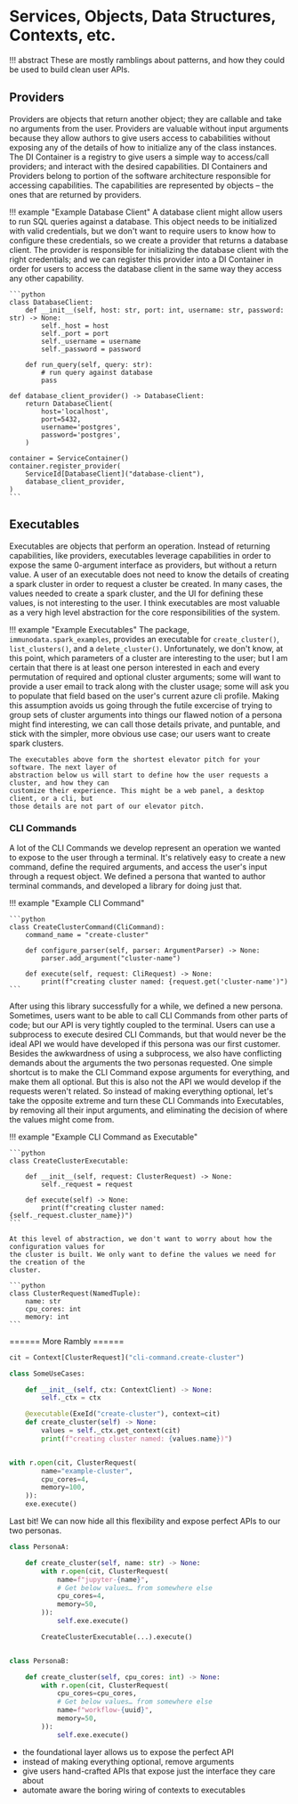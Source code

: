 # Services, Objects, Data Structures, Contexts, etc.

!!! abstract
    These are mostly ramblings about patterns, and how they could be used to build clean user APIs.

## Providers

Providers are objects that return another object; they are callable and take no arguments from
the user. Providers are valuable without input
arguments because they allow authors to give users access to cababilities without exposing any
of the details of how to initialize any of the class instances. The DI Container is a registry
to give users a simple way to access/call providers; and interact with the desired capabilities.
DI
Containers and Providers belong to portion of the software architecture responsible for
accessing capabilities. The capabilities are represented by objects – the ones that are
returned by providers.

!!! example "Example Database Client"
    A database client might allow users to run SQL queries against a database. This object
    needs to be initialized with valid credentials, but we don't want to require users to know
    how to configure these credentials, so we create a provider that returns a database client.
    The provider is responsible for initializing the database client with the right credentials;
    and we can register this provider into a DI Container in order for users to access the database
    client in the same way they access any other capability.

    ```python
    class DatabaseClient:
        def __init__(self, host: str, port: int, username: str, password: str) -> None:
            self._host = host
            self._port = port
            self._username = username
            self._password = password

        def run_query(self, query: str):
            # run query against database
            pass

    def database_client_provider() -> DatabaseClient:
        return DatabaseClient(
            host='localhost',
            port=5432,
            username='postgres',
            password='postgres',
        )

    container = ServiceContainer()
    container.register_provider(
        ServiceId[DatabaseClient]("database-client"),
        database_client_provider,
    )
    ```

## Executables

Executables are objects that perform an operation. Instead of returning capabilities, like
providers, executables leverage capabilities in order to expose the same 0-argument interface as
providers, but without a return value. A user of an executable does not need to know the
details of creating a spark cluster in order to request a cluster be created. In many cases,
the values needed to create a spark cluster, and the UI for defining these values, is not
interesting to the user. I think executables are most valuable as a very high level abstraction
for the core responsibilities of the system.

!!! example "Example Executables"
    The package, `immunodata.spark_examples`, provides an executable for `create_cluster()`,
    `list_clusters()`, and a `delete_cluster()`. Unfortunately, we don't know, at this point,
    which parameters of a cluster are interesting to the user; but I am certain that there is
    at least one person interested in each and every permutation of required and optional
    cluster arguments; some will want to provide a user email to track along with the cluster
    usage; some will ask you to populate that field based on the user's current azure cli
    profile. Making this assumption avoids us going through the futile excercise of trying to
    group sets of cluster arguments into things our flawed notion of a persona might find
    interesting, we can call those details private, and puntable, and stick with the simpler, more
    obvious use case; our users want to create spark clusters.

    The executables above form the shortest elevator pitch for your software. The next layer of
    abstraction below us will start to define how the user requests a cluster, and how they can
    customize their experience. This might be a web panel, a desktop client, or a cli, but
    those details are not part of our elevator pitch.

### CLI Commands

A lot of the CLI Commands we develop represent an operation we wanted to expose to the user
through a terminal. It's relatively easy to create a new command, define the required arguments,
and access the user's input through a request object. We defined a persona that wanted to
author terminal commands, and developed a library for doing just that.

!!! example "Example CLI Command"

    ```python
    class CreateClusterCommand(CliCommand):
        command_name = "create-cluster"

        def configure_parser(self, parser: ArgumentParser) -> None:
            parser.add_argument("cluster-name")

        def execute(self, request: CliRequest) -> None:
            print(f"creating cluster named: {request.get('cluster-name')")
    ```

After using this library successfully for a while, we defined a new persona. Sometimes, users
want to be able to call CLI Commands from other parts of code; but our API is very tightly
coupled to the terminal. Users can use a subprocess to execute desired CLI Commands, but that
would never be the ideal API we would have developed if this persona was our first customer.
Besides the awkwardness of using a subprocess, we also have conflicting demands about the
arguments the two personas requested. One simple shortcut is to make the CLI Command expose
arguments for everything, and make them all optional. But this is also not the API we would
develop if the requests weren't related. So instead of making everything optional, let's take
the opposite extreme and turn these CLI Commands into Executables, by removing all their input
arguments, and eliminating the decision of where the values might come from.

!!! example "Example CLI Command as Executable"

    ```python
    class CreateClusterExecutable:

        def __init__(self, request: ClusterRequest) -> None:
            self._request = request

        def execute(self) -> None:
            print(f"creating cluster named: {self._request.cluster_name})")
    ```

    At this level of abstraction, we don't want to worry about how the configuration values for
    the cluster is built. We only want to define the values we need for the creation of the
    cluster.

    ```python
    class ClusterRequest(NamedTuple):
        name: str
        cpu_cores: int
        memory: int
    ```

====== More Rambly ======
```python
cit = Context[ClusterRequest]("cli-command.create-cluster")

class SomeUseCases:

    def __init__(self, ctx: ContextClient) -> None:
        self._ctx = ctx

    @executable(ExeId("create-cluster"), context=cit)
    def create_cluster(self) -> None:
        values = self._ctx.get_context(cit)
        print(f"creating cluster named: {values.name})")


with r.open(cit, ClusterRequest(
        name="example-cluster",
        cpu_cores=4,
        memory=100,
    )):
    exe.execute()
```

Last bit! We can now hide all this flexibility and expose perfect APIs to our two personas.

```python
class PersonaA:

    def create_cluster(self, name: str) -> None:
        with r.open(cit, ClusterRequest(
            name=f"jupyter-{name}",
            # Get below values… from somewhere else
            cpu_cores=4,
            memory=50,
        )):
            self.exe.execute()

        CreateClusterExecutable(...).execute()


class PersonaB:

    def create_cluster(self, cpu_cores: int) -> None:
        with r.open(cit, ClusterRequest(
            cpu_cores=cpu_cores,
            # Get below values… from somewhere else
            name=f"workflow-{uuid}",
            memory=50,
        )):
            self.exe.execute()
```

- the foundational layer allows us to expose the perfect API
- instead of making everything optional, remove arguments
- give users hand-crafted APIs that expose just the interface they care about
- automate aware the boring wiring of contexts to executables
